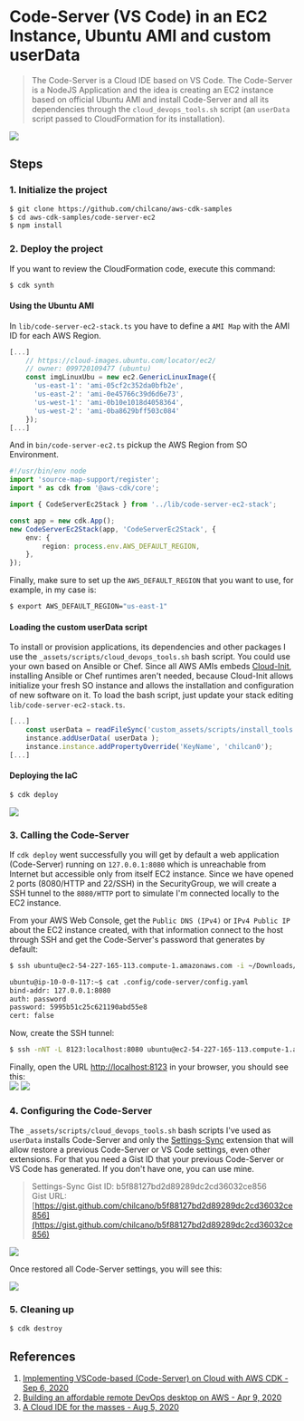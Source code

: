 # Code-Server (VS Code) in an EC2 Instance, Ubuntu AMI and custom userData

> The Code-Server is a Cloud IDE based on VS Code.
> The Code-Server is a NodeJS Application and the idea is creating an EC2 instance based on official Ubuntu AMI and install Code-Server and all its dependencies through the `cloud_devops_tools.sh` script (an `userData` script passed to CloudFormation for its installation).

![](../code-server-ec2/_assets/imgs/0-architecture.png)

## Steps

### 1. Initialize the project

```sh
$ git clone https://github.com/chilcano/aws-cdk-samples
$ cd aws-cdk-samples/code-server-ec2
$ npm install
```

### 2. Deploy the project

If you want to review the CloudFormation code, execute this command:
```sh
$ cdk synth
```

#### Using the Ubuntu AMI

In `lib/code-server-ec2-stack.ts` you have to define a `AMI Map` with the AMI ID for each AWS Region.
```typescript
[...]
    // https://cloud-images.ubuntu.com/locator/ec2/
    // owner: 099720109477 (ubuntu) 
    const imgLinuxUbu = new ec2.GenericLinuxImage({  
      'us-east-1': 'ami-05cf2c352da0bfb2e',
      'us-east-2': 'ami-0e45766c39d6d6e73',
      'us-west-1': 'ami-0b10e1018d4058364',
      'us-west-2': 'ami-0ba8629bff503c084'
    });
[...]
```
And in `bin/code-server-ec2.ts` pickup the AWS Region from SO Environment.
```typescript
#!/usr/bin/env node
import 'source-map-support/register';
import * as cdk from '@aws-cdk/core';

import { CodeServerEc2Stack } from '../lib/code-server-ec2-stack';

const app = new cdk.App();
new CodeServerEc2Stack(app, 'CodeServerEc2Stack', { 
    env: {
        region: process.env.AWS_DEFAULT_REGION,
    },
});
```

Finally, make sure to set up the `AWS_DEFAULT_REGION` that you want to use, for example, in my case is:
```sh
$ export AWS_DEFAULT_REGION="us-east-1"
```  

#### Loading the custom userData script

To install or provision applications, its dependencies and other packages I use the `_assets/scripts/cloud_devops_tools.sh` bash script. You could use your own based on Ansible or Chef. Since all AWS AMIs embeds [Cloud-Init](https://cloud-init.io), installing Ansible or Chef runtimes aren't needed, because Cloud-Init allows initialize your fresh SO instance and allows the installation and configuration of new software on it.
To load the bash script, just update your stack editing `lib/code-server-ec2-stack.ts`.
```typescript
[...]
    const userData = readFileSync('custom_assets/scripts/install_tools.sh', 'utf-8');
    instance.addUserData( userData );
    instance.instance.addPropertyOverride('KeyName', 'chilcan0');
[...]
```

#### Deploying the IaC
 ```sh
$ cdk deploy
```

![](../code-server-ec2/_assets/imgs/1-cdk-deploy-output.png)

### 3. Calling the Code-Server

If `cdk deploy` went successfully you will get by default a web application (Code-Server) running on `127.0.0.1:8080` which is unreachable from Internet but accessible only from itself EC2 instance. Since we have opened 2 ports (8080/HTTP and 22/SSH) in the SecurityGroup, we will create a SSH tunnel to the `8080/HTTP` port to simulate I'm connected locally to the EC2 instance.

From your AWS Web Console, get the `Public DNS (IPv4)` or `IPv4 Public IP` about the EC2 instance created, with that information connect to the host through SSH and get the Code-Server's password that generates by default:
```sh
$ ssh ubuntu@ec2-54-227-165-113.compute-1.amazonaws.com -i ~/Downloads/chilcan0.pem 

ubuntu@ip-10-0-0-117:~$ cat .config/code-server/config.yaml 
bind-addr: 127.0.0.1:8080
auth: password
password: 5995b51c25c621190abd55e8
cert: false
``` 

Now, create the SSH tunnel:
```sh
$ ssh -nNT -L 8123:localhost:8080 ubuntu@ec2-54-227-165-113.compute-1.amazonaws.com -i ~/Downloads/chilcan0.pem
```  

Finally, open the URL [http://localhost:8123](http://localhost:8123) in your browser, you should see this:  
![](../code-server-ec2/_assets/imgs/2-app-1.png) ![](../code-server-ec2/_assets/imgs/2-app-2.png)


### 4. Configuring the Code-Server

The `_assets/scripts/cloud_devops_tools.sh` bash scripts I've used as `userData` installs Code-Server and only the [Settings-Sync](https://marketplace.visualstudio.com/items?itemName=Shan.code-settings-sync) extension that will allow restore a previous Code-Server or VS Code settings, even other extensions. For that you need a Gist ID that your previous Code-Server or VS Code has generated. If you don't have one, you can use mine.

> Settings-Sync Gist ID: b5f88127bd2d89289dc2cd36032ce856   
> Gist URL: [https://gist.github.com/chilcano/b5f88127bd2d89289dc2cd36032ce856](https://gist.github.com/chilcano/b5f88127bd2d89289dc2cd36032ce856)   

![](../code-server-ec2/_assets/imgs/2-app-3b.png)

Once restored all Code-Server settings, you will see this:

![](../code-server-ec2/_assets/imgs/2-app-3c.png)


### 5. Cleaning up

```sh
$ cdk destroy
``` 

## References

1. [Implementing VSCode-based (Code-Server) on Cloud with AWS CDK - Sep 6, 2020](https://holisticsecurity.io/2020/09/06/implementing-vscode-based-on-cloud-with-aws-cdk) 
2. [Building an affordable remote DevOps desktop on AWS - Apr 9, 2020](https://holisticsecurity.io/2020/04/09/building-an-affordable-remote-devops-desktop-on-aws)
3. [A Cloud IDE for the masses - Aug 5, 2020 ](https://holisticsecurity.io/2020/08/05/a-cloud-ide-for-the-masses)
